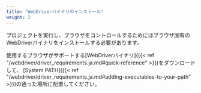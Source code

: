 ```yaml
---
title: "WebDriverバイナリのインストール"
weight: 2
---
```


プロジェクトを実行し、ブラウザをコントロールするためにはブラウザ固有のWebDriverバイナリをインストールする必要があります。

使用するブラウザがサポートする[WebDriverバイナリ]({{< ref "/webdriver/driver_requirements.ja.md#quick-reference" >}})をダウンロードして、
[System PATH]({{< ref "/webdriver/driver_requirements.ja.md#adding-executables-to-your-path" >}})の通った場所に配置してください。
